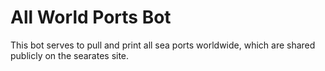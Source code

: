 # All World Ports Bot
 
This bot serves to pull and print all sea ports worldwide, which are shared publicly on the searates site.
